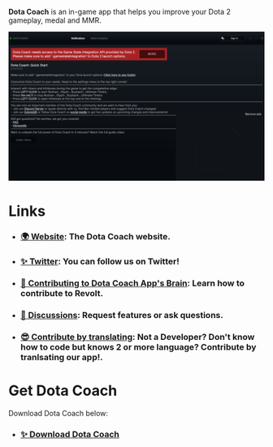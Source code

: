 **Dota Coach** is an in-game app that helps you improve your Dota 2 gameplay, medal and MMR.

<p align="center">
  <img src="/screenshots/dota-coach-main-window.png" alt="Screenshot of Dota Coach client main window." />
</p>

# Links

- ### [🌍 Website](https://dota-coach.com/): The Dota Coach website.
- ### [✨ Twitter](https://twitter.com/coach_dota): You can follow us on Twitter!
- ### [🔧 Contributing to Dota Coach App's Brain](https://github.com/dota-coach-app/dota-brain/blob/main/README.md): Learn how to contribute to Revolt.
- ### [🦜 Discussions](https://github.com/orgs/revoltchat/discussions): Request features or ask questions.
- ### [😎 Contribute by translating](https://github.com/dota-coach-app/dotaCoach-i18n): Not a Developer? Don't know how to code but knows 2 or more language? Contribute by tranlsating our app!.

# Get Dota Coach

Download Dota Coach below:
- ### [✨ Download Dota Coach](https://download.overwolf.com/install/Download?PartnerId=3974)